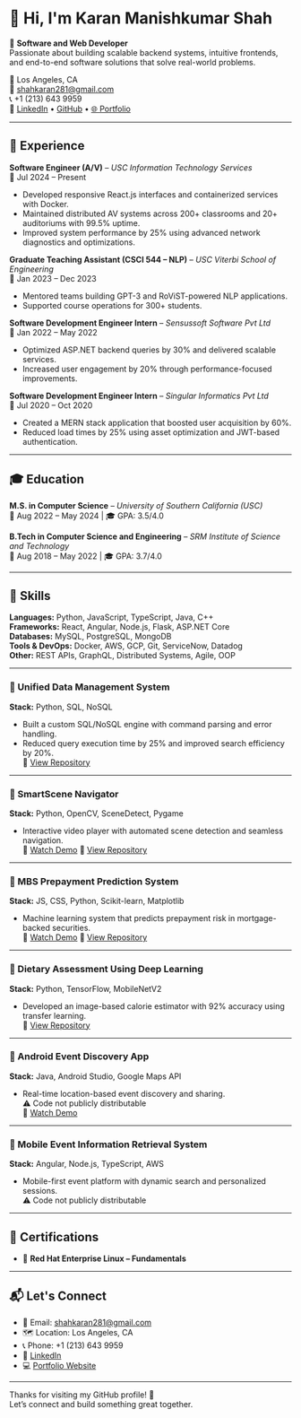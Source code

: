 # 👋 Hi, I'm Karan Manishkumar Shah

🎯 **Software and Web Developer**  
Passionate about building scalable backend systems, intuitive frontends, and end-to-end software solutions that solve real-world problems.

📍 Los Angeles, CA  
📧 shahkaran281@gmail.com  
📞 +1 (213) 643 9959  
🔗 [LinkedIn](https://linkedin.com/in/karan—shah/) • [GitHub](https://github.com/shahkaran281) • [🌐 Portfolio](https://animated-portfolio-psi-six.vercel.app/)

---

## 💼 Experience

**Software Engineer (A/V)** – *USC Information Technology Services*  
📆 Jul 2024 – Present  
- Developed responsive React.js interfaces and containerized services with Docker.  
- Maintained distributed AV systems across 200+ classrooms and 20+ auditoriums with 99.5% uptime.  
- Improved system performance by 25% using advanced network diagnostics and optimizations.

**Graduate Teaching Assistant (CSCI 544 – NLP)** – *USC Viterbi School of Engineering*  
📆 Jan 2023 – Dec 2023  
- Mentored teams building GPT-3 and RoViST-powered NLP applications.  
- Supported course operations for 300+ students.

**Software Development Engineer Intern** – *Sensussoft Software Pvt Ltd*  
📆 Jan 2022 – May 2022  
- Optimized ASP.NET backend queries by 30% and delivered scalable services.  
- Increased user engagement by 20% through performance-focused improvements.

**Software Development Engineer Intern** – *Singular Informatics Pvt Ltd*  
📆 Jul 2020 – Oct 2020  
- Created a MERN stack application that boosted user acquisition by 60%.  
- Reduced load times by 25% using asset optimization and JWT-based authentication.

---

## 🎓 Education

**M.S. in Computer Science** – *University of Southern California (USC)*  
📆 Aug 2022 – May 2024 | 🎓 GPA: 3.5/4.0  

**B.Tech in Computer Science and Engineering** – *SRM Institute of Science and Technology*  
📆 Aug 2018 – May 2022 | 🎓 GPA: 3.7/4.0  

---

## 🧠 Skills

**Languages:** Python, JavaScript, TypeScript, Java, C++  
**Frameworks:** React, Angular, Node.js, Flask, ASP.NET Core  
**Databases:** MySQL, PostgreSQL, MongoDB  
**Tools & DevOps:** Docker, AWS, GCP, Git, ServiceNow, Datadog  
**Other:** REST APIs, GraphQL, Distributed Systems, Agile, OOP


---

### 🔹 Unified Data Management System  
**Stack:** Python, SQL, NoSQL  
- Built a custom SQL/NoSQL engine with command parsing and error handling.  
- Reduced query execution time by 25% and improved search efficiency by 20%.  
🔗 [View Repository](https://github.com/shahkaran281/Unified-Data-Management-System) 

---

### 🔹 SmartScene Navigator  
**Stack:** Python, OpenCV, SceneDetect, Pygame  
- Interactive video player with automated scene detection and seamless navigation.  
🎥 [Watch Demo](https://youtu.be/7ZWW_gZ76U8?feature=shared)
🔗 [View Repository](https://github.com/shahkaran281/SmartScene-Navigator) 

---

### 🔹 MBS Prepayment Prediction System  
**Stack:** JS, CSS, Python, Scikit-learn, Matplotlib  
- Machine learning system that predicts prepayment risk in mortgage-backed securities.  
🎥 [Watch Demo](https://youtu.be/bvC8TNrxdjg?feature=shared)
🔗 [View Repository](https://github.com/shahkaran281/Morgage-Backed-Securities-Prepayment-System) 

---

### 🔹 Dietary Assessment Using Deep Learning  
**Stack:** Python, TensorFlow, MobileNetV2  
- Developed an image-based calorie estimator with 92% accuracy using transfer learning.  
🔗 [View Repository](https://github.com/shahkaran281/Dietary-Assessment-Deep-Learning)

---

### 🔹 Android Event Discovery App  
**Stack:** Java, Android Studio, Google Maps API  
- Real-time location-based event discovery and sharing.  
⚠️ Code not publicly distributable  
🎥 [Watch Demo](https://youtu.be/EFJGehD2KmE?feature=shared)

---

### 🔹 Mobile Event Information Retrieval System  
**Stack:** Angular, Node.js, TypeScript, AWS  
- Mobile-first event platform with dynamic search and personalized sessions.  
⚠️ Code not publicly distributable

---

## 📜 Certifications

- 🧾 **Red Hat Enterprise Linux – Fundamentals**

---

## 📬 Let's Connect

- 📧 Email: shahkaran281@gmail.com  
- 🗺️ Location: Los Angeles, CA  
- 📞 Phone: +1 (213) 643 9959  
- 🔗 [LinkedIn](https://linkedin.com/in/karan—shah/)  
- 💻 [Portfolio Website](https://animated-portfolio-psi-six.vercel.app/)

---

Thanks for visiting my GitHub profile! 🙌  
Let’s connect and build something great together.
